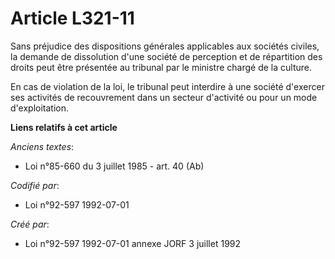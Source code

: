 # Article L321-11

Sans préjudice des dispositions générales applicables aux sociétés civiles, la demande de dissolution d'une société de
perception et de répartition des droits peut être présentée au tribunal par le ministre chargé de la culture.

En cas de violation de la loi, le tribunal peut interdire à une société d'exercer ses activités de recouvrement dans un
secteur d'activité ou pour un mode d'exploitation.

**Liens relatifs à cet article**

_Anciens textes_:

  - Loi n°85-660 du 3 juillet 1985 - art. 40 (Ab)

_Codifié par_:

  - Loi n°92-597 1992-07-01

_Créé par_:

  - Loi n°92-597 1992-07-01 annexe JORF 3 juillet 1992
